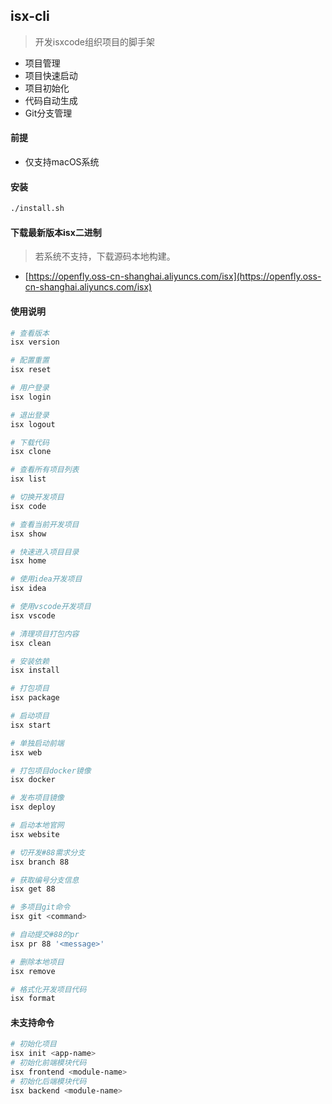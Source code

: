 ## isx-cli

> 开发isxcode组织项目的脚手架

- 项目管理
- 项目快速启动
- 项目初始化
- 代码自动生成
- Git分支管理

#### 前提

- 仅支持macOS系统

#### 安装

```bash
./install.sh
```

#### 下载最新版本isx二进制

> 若系统不支持，下载源码本地构建。

- [https://openfly.oss-cn-shanghai.aliyuncs.com/isx](https://openfly.oss-cn-shanghai.aliyuncs.com/isx)

#### 使用说明

```bash
# 查看版本
isx version

# 配置重置
isx reset

# 用户登录
isx login

# 退出登录
isx logout

# 下载代码
isx clone

# 查看所有项目列表
isx list

# 切换开发项目
isx code

# 查看当前开发项目
isx show

# 快速进入项目目录
isx home

# 使用idea开发项目
isx idea 

# 使用vscode开发项目
isx vscode

# 清理项目打包内容
isx clean

# 安装依赖
isx install

# 打包项目
isx package

# 启动项目
isx start 

# 单独启动前端
isx web

# 打包项目docker镜像
isx docker 

# 发布项目镜像
isx deploy 

# 启动本地官网
isx website

# 切开发#88需求分支
isx branch 88

# 获取编号分支信息
isx get 88

# 多项目git命令
isx git <command>

# 自动提交#88的pr
isx pr 88 '<message>'

# 删除本地项目
isx remove

# 格式化开发项目代码
isx format
```

#### 未支持命令

```bash
# 初始化项目
isx init <app-name>
# 初始化前端模块代码
isx frontend <module-name>
# 初始化后端模块代码
isx backend <module-name>
```
